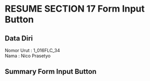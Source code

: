 # RESUME SECTION 17 Form Input Button

## Data Diri
Nomor Urut  : 1_016FLC_34 <br>
Nama        : Nico Prasetyo

## Summary Form Input Button